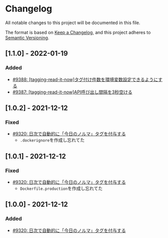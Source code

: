 # Changelog

All notable changes to this project will be documented in this file.

The format is based on [Keep a Changelog](https://keepachangelog.com/en/1.0.0/),
and this project adheres to [Semantic Versioning](https://semver.org/spec/v2.0.0.html).

## [1.1.0] - 2022-01-19
### Added
- [#9388: [tagging-read-it-now]タグ付け件数を環境変数設定できるようにする](https://redmine.u6k.me/issues/9388)
- [#9387: [tagging-read-it-now]API呼び出し間隔を3秒空ける](https://redmine.u6k.me/issues/9387)

## [1.0.2] - 2021-12-12
### Fixed
- [#9320: 日次で自動的に「今日のノルマ」タグを付与する](https://redmine.u6k.me/issues/9320)
    - `.dockerignore`を作成し忘れてた

## [1.0.1] - 2021-12-12
### Fixed
- [#9320: 日次で自動的に「今日のノルマ」タグを付与する](https://redmine.u6k.me/issues/9320)
    - `Dockerfile.production`を作成し忘れてた

## [1.0.0] - 2021-12-12
### Added
- [#9320: 日次で自動的に「今日のノルマ」タグを付与する](https://redmine.u6k.me/issues/9320)
